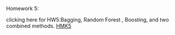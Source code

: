 Homework 5: 

clicking here for HW5:Bagging, Random Forest , Boosting, and two combined methods. 
[HMK5](http://yuwei-econ.github.io/DoNotOpen/HW5.pdf)


